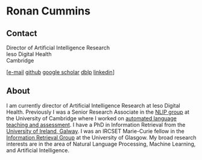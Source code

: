 # Ronan Cummins  

## Contact  
Director of Artificial Intelligence Research  
Ieso Digital Health  
Cambridge  

\[[e-mail](mailto:ronan.cummins@cl.cam.ac.uk) [github](https://github.com/ronancummins) [google scholar](https://scholar.google.co.uk/citations?user=wQEvGP0AAAAJ&hl=en) [dblp](https://dblp.org/pid/28/1264.html) [linkedin](https://www.linkedin.com/in/ronan-cummins-b046997/)\]

## About  
I am currently director of Artificial Intelligence Research at Ieso Digital Health. Previously I was a Senior Research Associate in the [NLIP group](https://www.cl.cam.ac.uk/research/nl/) at the University of Cambridge where I worked on [automated language teaching and assessment](http://alta.cambridgeenglish.org/). I have a PhD in Information Retrieval from the [University of Ireland, Galway](https://nuig.github.io/). I was an IRCSET Marie-Curie fellow in the [Information Retrieval Group](https://www.gla.ac.uk/schools/computing/research/researchsections/ida-section/informationretrieval/) at the University of Glasgow. My broad research interests are in the area of Natural Language Processing, Machine Learning, and Artificial Intelligence.

